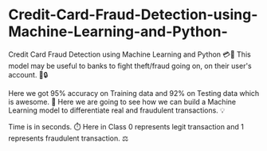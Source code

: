 # Credit-Card-Fraud-Detection-using-Machine-Learning-and-Python-
Credit Card Fraud Detection using Machine Learning and Python 💳🤖
This model may be useful to banks to fight theft/fraud going on, on their user's account. 🏦🔒

Here we got 95% accuracy on Training data and 92% on Testing data which is awesome. 🎯
Here we are going to see how we can build a Machine Learning model to differentiate real and fraudulent transactions. 💡

Time is in seconds. ⏱️
Here in Class 0 represents legit transaction and 1 represents fraudulent transaction. ⚖️

